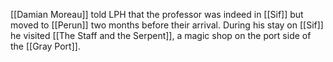 [[Damian Moreau]] told LPH that the professor was indeed in [[Sif]] but moved to [[Perun]] two months before their arrival. During his stay on [[Sif]] he visited [[The Staff and the Serpent]], a magic shop on the port side of the [[Gray Port]].